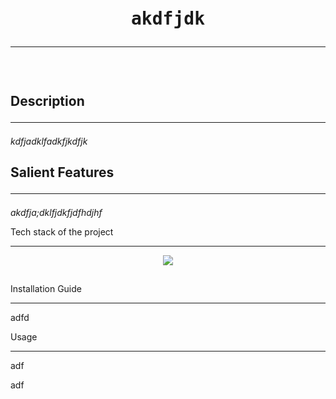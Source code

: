 
<div align='center'>
<pre>
<h1>akdfjdk<hr/></h1>
<img src = ""/>
</pre>
</div>
<div>
<h2>Description<hr/></h2>
<p><i>kdfjadklfadkfjkdfjk</i></p>
</div>
<div>
<h2>Salient Features<hr/></h2>
<p><i>akdfja;dklfjdkfjdfhdjhf</i></p>
</div>
<div>
<p>Tech stack of the project<hr/></p>
<p align="center">
<a href="/">
<img src="https://skillicons.dev/icons?i=angular,ansible,apollo,forth,ableton,bots" />
</a>
</p>
</p>
</div>
<div>
<p><h2></h2>Installation Guide</h2><hr/></p>
<p>adfd</p>
</div>
<div>
<p>Usage<hr/></p>
<p>adf</p>
</div>
adf